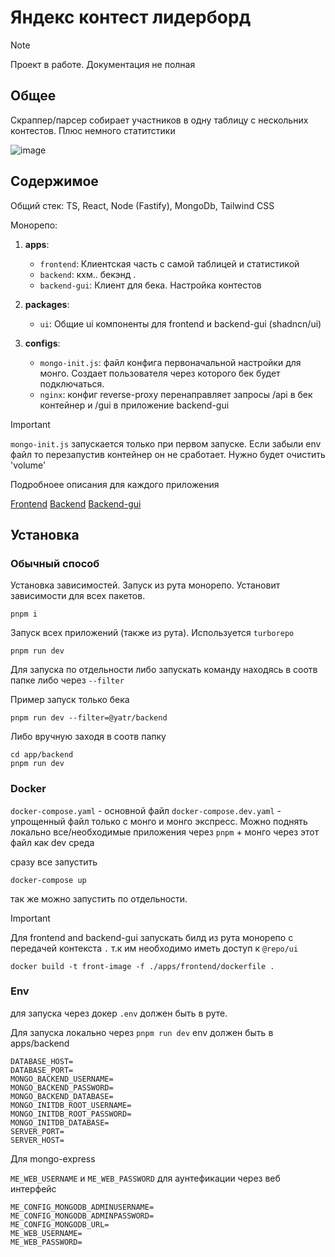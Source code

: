 # Яндекс контест лидерборд
> [!Note]
> Проект в работе. Документация не полная 


## Общее

Скраппер/парсер собирает участников в одну таблицу с нескольних контестов. Плюс немного статитстики

![image](https://github.com/user-attachments/assets/2e6e732d-0f61-4b60-a177-0b7c20ae4b25)


## Содержимое

Общий стек: TS, React, Node (Fastify), MongoDb, Tailwind CSS

Монорепо:
1. **apps**:

   - `frontend`: Клиентская часть с самой таблицей и статистикой
   - `backend`:  кхм.. бекэнд . 
   - `backend-gui`: Клиент для бека. Настройка контестов

2. **packages**:
   - `ui`: Общие ui компоненты для frontend и backend-gui (shadncn/ui)
  
3. **configs**:
   - `mongo-init.js`: файл конфига первоначальной настройки для монго. Создает пользователя через которого бек будет подключаться.
   - `nginx`: конфиг reverse-proxy
      перенаправляет запросы /api в бек контейнер и /gui в приложение backend-gui
     
 > [!IMPORTANT]
 > `mongo-init.js` запускается только при первом запуске. Если забыли env файл то перезапустив контейнер он не сработает. Нужно будет очистить 'volume' 

     


Подробноее описания для каждого приложения

[Frontend](./apps/frontend/)
[Backend](./apps/backend/)
[Backend-gui](./apps/backend-gui/)


## Установка

### Обычный способ

Установка зависимостей. Запуск из рута монорепо. Установит зависимости для всех пакетов.

```
pnpm i
```

Запуск всех приложений (также из рута). Используется `turborepo`

```
pnpm run dev
```

Для запуска по отдельности либо запускать команду находясь в соотв папке либо через `--filter`

Пример запуск только бека

```
pnpm run dev --filter=@yatr/backend
```

Либо вручную заходя в соотв папку
```
cd app/backend
pnpm run dev
```

### Docker

`docker-compose.yaml` - основной файл
`docker-compose.dev.yaml` - упрощенный файл только с монго и монго экспресс. Можно поднять локально все/необходимые приложения через `pnpm` + монго через этот файл как dev среда 

сразу все запустить
```
docker-compose up
```

так же можно запустить по отдельности.

> [!IMPORTANT]  
> Для frontend and backend-gui запускать билд из рута монорепо с передачей контекста `.` т.к им необходимо иметь доступ к `@repo/ui`

```
docker build -t front-image -f ./apps/frontend/dockerfile .
```

### Env

для запуска через докер `.env` должен быть в руте. 

Для запуска локально через `pnpm run dev` env должен быть в apps/backend



```
DATABASE_HOST=
DATABASE_PORT=
MONGO_BACKEND_USERNAME=
MONGO_BACKEND_PASSWORD=
MONGO_BACKEND_DATABASE=
MONGO_INITDB_ROOT_USERNAME=
MONGO_INITDB_ROOT_PASSWORD=
MONGO_INITDB_DATABASE=
SERVER_PORT= 
SERVER_HOST= 
```

Для mongo-express

`ME_WEB_USERNAME` и `ME_WEB_PASSWORD`  для аунтефикации через веб интерфейс

```
ME_CONFIG_MONGODB_ADMINUSERNAME=
ME_CONFIG_MONGODB_ADMINPASSWORD=
ME_CONFIG_MONGODB_URL=
ME_WEB_USERNAME=
ME_WEB_PASSWORD=
```


